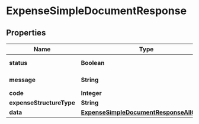 

# ExpenseSimpleDocumentResponse

## Properties

Name | Type | Description | Notes
------------ | ------------- | ------------- | -------------
**status** | **Boolean** | action success |  [optional]
**message** | **String** | error message |  [optional]
**code** | **Integer** | error code |  [optional]
**expenseStructureType** | **String** |  |  [optional]
**data** | [**ExpenseSimpleDocumentResponseAllOfData**](ExpenseSimpleDocumentResponseAllOfData.md) |  |  [optional]




